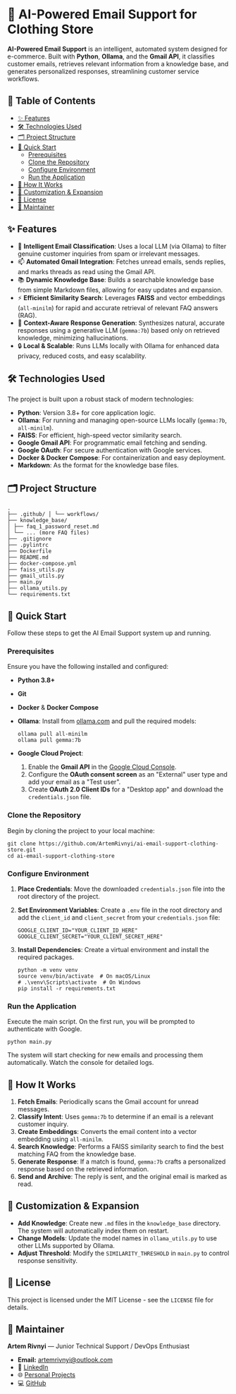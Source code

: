 # 🤖 AI-Powered Email Support for Clothing Store

**AI-Powered Email Support** is an intelligent, automated system designed for e-commerce. Built with **Python**, **Ollama**, and the **Gmail API**, it classifies customer emails, retrieves relevant information from a knowledge base, and generates personalized responses, streamlining customer service workflows.

## 📝 Table of Contents

*   [✨ Features](#-features)
*   [🛠️ Technologies Used](#️-technologies-used)
*   [🗂️ Project Structure](#️-project-structure)
*   [🚀 Quick Start](#quick-start)
    *   [Prerequisites](#prerequisites)
    *   [Clone the Repository](#clone-the-repository)
    *   [Configure Environment](#configure-environment)
    *   [Run the Application](#run-the-application)
*   [🔧 How It Works](#-how-it-works)
*   [🧠 Customization & Expansion](#-customization--expansion)
*   [📄 License](#-license)
*   [🧰 Maintainer](#-maintainer)

## ✨ Features

*   🧠 **Intelligent Email Classification**: Uses a local LLM (via Ollama) to filter genuine customer inquiries from spam or irrelevant messages.
*   📫 **Automated Gmail Integration**: Fetches unread emails, sends replies, and marks threads as read using the Gmail API.
*   📚 **Dynamic Knowledge Base**: Builds a searchable knowledge base from simple Markdown files, allowing for easy updates and expansion.
*   ⚡ **Efficient Similarity Search**: Leverages **FAISS** and vector embeddings (`all-minilm`) for rapid and accurate retrieval of relevant FAQ answers (RAG).
*   🤖 **Context-Aware Response Generation**: Synthesizes natural, accurate responses using a generative LLM (`gemma:7b`) based only on retrieved knowledge, minimizing hallucinations.
*   🔒 **Local & Scalable**: Runs LLMs locally with Ollama for enhanced data privacy, reduced costs, and easy scalability.

## 🛠️ Technologies Used

The project is built upon a robust stack of modern technologies:

*   **Python**: Version 3.8+ for core application logic.
*   **Ollama**: For running and managing open-source LLMs locally (`gemma:7b`, `all-minilm`).
*   **FAISS**: For efficient, high-speed vector similarity search.
*   **Google Gmail API**: For programmatic email fetching and sending.
*   **Google OAuth**: For secure authentication with Google services.
*   **Docker & Docker Compose**: For containerization and easy deployment.
*   **Markdown**: As the format for the knowledge base files.

## 🗂️ Project Structure

    . 
    ├── .github/ │ └── workflows/
    ├── knowledge_base/
    │ ├── faq_1_password_reset.md
    │ └── ... (more FAQ files)
    ├── .gitignore
    ├── .pylintrc
    ├── Dockerfile
    ├── README.md
    ├── docker-compose.yml
    ├── faiss_utils.py
    ├── gmail_utils.py
    ├── main.py
    ├── ollama_utils.py
    └── requirements.txt
    

## 🚀 Quick Start

Follow these steps to get the AI Email Support system up and running.

### Prerequisites

Ensure you have the following installed and configured:

*   **Python 3.8+**
*   **Git**
*   **Docker** & **Docker Compose**
*   **Ollama**: Install from [ollama.com]() and pull the required models:
    
    ```shell
    ollama pull all-minilm
    ollama pull gemma:7b
    ```
    
*   **Google Cloud Project**:
    1.  Enable the **Gmail API** in the [Google Cloud Console]().
    2.  Configure the **OAuth consent screen** as an "External" user type and add your email as a "Test user".
    3.  Create **OAuth 2.0 Client IDs** for a "Desktop app" and download the `credentials.json` file.

### Clone the Repository

Begin by cloning the project to your local machine:

```shell
git clone https://github.com/ArtemRivnyi/ai-email-support-clothing-store.git
cd ai-email-support-clothing-store
```

### Configure Environment

1.  **Place Credentials**: Move the downloaded `credentials.json` file into the root directory of the project.
    
2.  **Set Environment Variables**: Create a `.env` file in the root directory and add the `client_id` and `client_secret` from your `credentials.json` file:
    
    ```dotenv
    GOOGLE_CLIENT_ID="YOUR_CLIENT_ID_HERE"
    GOOGLE_CLIENT_SECRET="YOUR_CLIENT_SECRET_HERE"
    ```
    
3.  **Install Dependencies**: Create a virtual environment and install the required packages.
    
    ```shell
    python -m venv venv
    source venv/bin/activate  # On macOS/Linux
    # .\venv\Scripts\activate  # On Windows
    pip install -r requirements.txt
    ```
    

### Run the Application

Execute the main script. On the first run, you will be prompted to authenticate with Google.

```shell
python main.py
```

The system will start checking for new emails and processing them automatically. Watch the console for detailed logs.

## 🔧 How It Works

1.  **Fetch Emails**: Periodically scans the Gmail account for unread messages.
2.  **Classify Intent**: Uses `gemma:7b` to determine if an email is a relevant customer inquiry.
3.  **Create Embeddings**: Converts the email content into a vector embedding using `all-minilm`.
4.  **Search Knowledge**: Performs a FAISS similarity search to find the best matching FAQ from the knowledge base.
5.  **Generate Response**: If a match is found, `gemma:7b` crafts a personalized response based on the retrieved information.
6.  **Send and Archive**: The reply is sent, and the original email is marked as read.

## 🧠 Customization & Expansion

*   **Add Knowledge**: Create new `.md` files in the `knowledge_base` directory. The system will automatically index them on restart.
*   **Change Models**: Update the model names in `ollama_utils.py` to use other LLMs supported by Ollama.
*   **Adjust Threshold**: Modify the `SIMILARITY_THRESHOLD` in `main.py` to control response sensitivity.

## 📄 License

This project is licensed under the MIT License - see the `LICENSE` file for details.

## 🧰 Maintainer

**Artem Rivnyi** — Junior Technical Support / DevOps Enthusiast

* **Email:** [artemrivnyi@outlook.com](mailto:artemrivnyi@outlook.com)  
* 🔗 [LinkedIn](https://www.linkedin.com/in/artem-rivnyi/)  
* 🌐 [Personal Projects](https://personal-page-devops.onrender.com/)  
* 💻 [GitHub](https://github.com/ArtemRivnyi)
